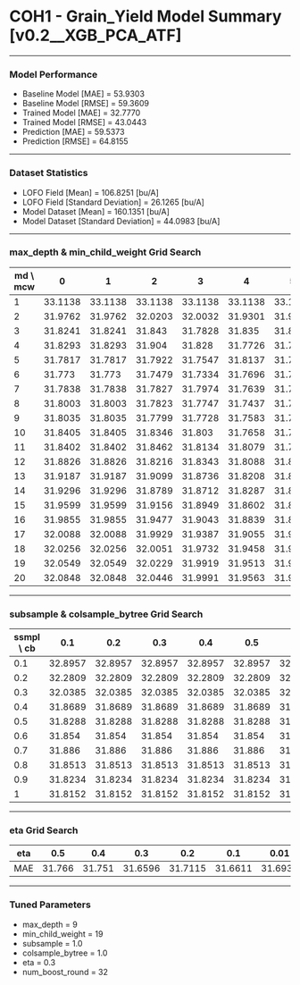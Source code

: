 # COH1 - Grain_Yield Model Summary [v0.2__XGB_PCA_ATF]

***

### Model Performance

- Baseline Model [MAE] = 53.9303
- Baseline Model [RMSE] = 59.3609
- Trained Model [MAE] = 32.7770
- Trained Model [RMSE] = 43.0443
- Prediction [MAE] = 59.5373
- Prediction [RMSE] = 64.8155
***

### Dataset Statistics

- LOFO Field [Mean] = 106.8251 [bu/A]
- LOFO Field [Standard Deviation] = 26.1265 [bu/A]
- Model Dataset [Mean] = 160.1351 [bu/A]
- Model Dataset [Standard Deviation] = 44.0983 [bu/A]
***

### max_depth & min_child_weight Grid Search

|   md \ mcw |       0 |       1 |       2 |       3 |       4 |       5 |       6 |       7 |       8 |       9 |      10 |      11 |      12 |      13 |      14 |      15 |      16 |      17 |      18 |      19 |      20 |
|------------|---------|---------|---------|---------|---------|---------|---------|---------|---------|---------|---------|---------|---------|---------|---------|---------|---------|---------|---------|---------|---------|
|          1 | 33.1138 | 33.1138 | 33.1138 | 33.1138 | 33.1138 | 33.1138 | 33.1138 | 33.1138 | 32.9761 | 32.9725 | 32.9841 | 33.0381 | 33.0381 | 33.0381 | 33.0393 | 33.0393 | 33.0393 | 33.0393 | 33.1066 | 33.1428 | 33.0112 |
|          2 | 31.9762 | 31.9762 | 32.0203 | 32.0032 | 31.9301 | 31.9071 | 32.1648 | 32.1648 | 31.8592 | 31.906  | 32.0256 | 32.0867 | 32.1095 | 32.0576 | 32.0711 | 32.1574 | 31.97   | 32.0285 | 32.0268 | 32.1002 | 32.0043 |
|          3 | 31.8241 | 31.8241 | 31.843  | 31.7828 | 31.835  | 31.8074 | 31.8109 | 31.799  | 31.7878 | 31.8484 | 31.9068 | 31.8023 | 31.8002 | 31.8195 | 31.9081 | 31.8494 | 31.8498 | 31.873  | 31.8357 | 31.8203 | 31.8184 |
|          4 | 31.8293 | 31.8293 | 31.904  | 31.828  | 31.7726 | 31.7562 | 31.7752 | 31.7886 | 31.8152 | 31.7905 | 31.7763 | 31.7837 | 31.8173 | 31.847  | 31.7486 | 31.7287 | 31.8027 | 31.7701 | 31.7656 | 31.7658 | 31.8106 |
|          5 | 31.7817 | 31.7817 | 31.7922 | 31.7547 | 31.8137 | 31.7674 | 31.7654 | 31.7951 | 31.7391 | 31.7364 | 31.7886 | 31.7807 | 31.7248 | 31.759  | 31.7462 | 31.7308 | 31.7515 | 31.7431 | 31.7468 | 31.7719 | 31.7311 |
|          6 | 31.773  | 31.773  | 31.7479 | 31.7334 | 31.7696 | 31.7246 | 31.7376 | 31.7812 | 31.7209 | 31.7759 | 31.7565 | 31.7638 | 31.7317 | 31.7468 | 31.72   | 31.7549 | 31.7176 | 31.7345 | 31.7134 | 31.742  | 31.7246 |
|          7 | 31.7838 | 31.7838 | 31.7827 | 31.7974 | 31.7639 | 31.7243 | 31.706  | 31.6924 | 31.7413 | 31.7222 | 31.7658 | 31.729  | 31.6933 | 31.7043 | 31.7052 | 31.7191 | 31.6803 | 31.7032 | 31.7311 | 31.7262 | 31.7341 |
|          8 | 31.8003 | 31.8003 | 31.7823 | 31.7747 | 31.7437 | 31.7527 | 31.7283 | 31.7297 | 31.7162 | 31.7096 | 31.7678 | 31.7212 | 31.7417 | 31.7088 | 31.7359 | 31.6989 | 31.6813 | 31.7097 | 31.7258 | 31.6921 | 31.6928 |
|          9 | 31.8035 | 31.8035 | 31.7799 | 31.7728 | 31.7583 | 31.7611 | 31.767  | 31.7506 | 31.7443 | 31.7424 | 31.7707 | 31.7722 | 31.732  | 31.6849 | 31.7383 | 31.7015 | 31.7145 | 31.6896 | 31.6769 | 31.6596 | 31.6843 |
|         10 | 31.8405 | 31.8405 | 31.8346 | 31.803  | 31.7658 | 31.7636 | 31.7587 | 31.7594 | 31.758  | 31.7583 | 31.7405 | 31.764  | 31.7027 | 31.7254 | 31.7272 | 31.7057 | 31.7024 | 31.6703 | 31.7198 | 31.6892 | 31.7365 |
|         11 | 31.8402 | 31.8402 | 31.8462 | 31.8134 | 31.8079 | 31.7977 | 31.7582 | 31.7603 | 31.7645 | 31.7249 | 31.7598 | 31.7649 | 31.7739 | 31.7342 | 31.7101 | 31.6884 | 31.7061 | 31.7098 | 31.6817 | 31.7083 | 31.6764 |
|         12 | 31.8826 | 31.8826 | 31.8216 | 31.8343 | 31.8088 | 31.8187 | 31.8005 | 31.7708 | 31.7525 | 31.7792 | 31.7764 | 31.7719 | 31.7453 | 31.7337 | 31.7138 | 31.7334 | 31.6769 | 31.6928 | 31.7054 | 31.7078 | 31.7152 |
|         13 | 31.9187 | 31.9187 | 31.9099 | 31.8736 | 31.8208 | 31.8142 | 31.7888 | 31.7472 | 31.8095 | 31.7751 | 31.8018 | 31.792  | 31.7578 | 31.7459 | 31.742  | 31.7218 | 31.7403 | 31.7239 | 31.7244 | 31.7106 | 31.6977 |
|         14 | 31.9296 | 31.9296 | 31.8789 | 31.8712 | 31.8287 | 31.8215 | 31.8296 | 31.7846 | 31.7472 | 31.7923 | 31.8064 | 31.8043 | 31.7759 | 31.7659 | 31.7429 | 31.7383 | 31.7112 | 31.7073 | 31.7396 | 31.7278 | 31.7203 |
|         15 | 31.9599 | 31.9599 | 31.9156 | 31.8949 | 31.8602 | 31.8806 | 31.8466 | 31.8501 | 31.8289 | 31.8251 | 31.8093 | 31.8187 | 31.7793 | 31.7939 | 31.7713 | 31.7672 | 31.7342 | 31.7447 | 31.7197 | 31.7193 | 31.7221 |
|         16 | 31.9855 | 31.9855 | 31.9477 | 31.9043 | 31.8839 | 31.8836 | 31.8996 | 31.8315 | 31.8489 | 31.8391 | 31.8327 | 31.8486 | 31.8043 | 31.8014 | 31.7648 | 31.7653 | 31.7535 | 31.7385 | 31.7146 | 31.7474 | 31.7218 |
|         17 | 32.0088 | 32.0088 | 31.9929 | 31.9387 | 31.9055 | 31.9099 | 31.8928 | 31.8678 | 31.867  | 31.8542 | 31.8336 | 31.8677 | 31.8073 | 31.7877 | 31.7906 | 31.7678 | 31.7683 | 31.7362 | 31.7517 | 31.7279 | 31.7329 |
|         18 | 32.0256 | 32.0256 | 32.0051 | 31.9732 | 31.9458 | 31.9269 | 31.8888 | 31.8767 | 31.8656 | 31.8686 | 31.8541 | 31.8742 | 31.8181 | 31.7951 | 31.808  | 31.7866 | 31.7628 | 31.767  | 31.7588 | 31.7538 | 31.7412 |
|         19 | 32.0549 | 32.0549 | 32.0229 | 31.9919 | 31.9513 | 31.9349 | 31.923  | 31.899  | 31.8776 | 31.8693 | 31.8524 | 31.8642 | 31.8171 | 31.8198 | 31.8163 | 31.7867 | 31.7539 | 31.7579 | 31.7589 | 31.7589 | 31.7464 |
|         20 | 32.0848 | 32.0848 | 32.0446 | 31.9991 | 31.9563 | 31.9474 | 31.9368 | 31.8985 | 31.8941 | 31.8849 | 31.8684 | 31.8791 | 31.8258 | 31.809  | 31.8127 | 31.8239 | 31.7922 | 31.7615 | 31.7701 | 31.7542 | 31.7132 |

***

### subsample & colsample_bytree Grid Search

|   ssmpl \ cb |     0.1 |     0.2 |     0.3 |     0.4 |     0.5 |     0.6 |     0.7 |     0.8 |     0.9 |     1.0 |
|--------------|---------|---------|---------|---------|---------|---------|---------|---------|---------|---------|
|          0.1 | 32.8957 | 32.8957 | 32.8957 | 32.8957 | 32.8957 | 32.8957 | 32.8957 | 32.8957 | 32.8957 | 32.6289 |
|          0.2 | 32.2809 | 32.2809 | 32.2809 | 32.2809 | 32.2809 | 32.2809 | 32.2809 | 32.2809 | 32.2809 | 32.1038 |
|          0.3 | 32.0385 | 32.0385 | 32.0385 | 32.0385 | 32.0385 | 32.0385 | 32.0385 | 32.0385 | 32.0385 | 31.8526 |
|          0.4 | 31.8689 | 31.8689 | 31.8689 | 31.8689 | 31.8689 | 31.8689 | 31.8689 | 31.8689 | 31.8689 | 31.8983 |
|          0.5 | 31.8288 | 31.8288 | 31.8288 | 31.8288 | 31.8288 | 31.8288 | 31.8288 | 31.8288 | 31.8288 | 31.8259 |
|          0.6 | 31.854  | 31.854  | 31.854  | 31.854  | 31.854  | 31.854  | 31.854  | 31.854  | 31.854  | 31.8419 |
|          0.7 | 31.886  | 31.886  | 31.886  | 31.886  | 31.886  | 31.886  | 31.886  | 31.886  | 31.886  | 31.7903 |
|          0.8 | 31.8513 | 31.8513 | 31.8513 | 31.8513 | 31.8513 | 31.8513 | 31.8513 | 31.8513 | 31.8513 | 31.7666 |
|          0.9 | 31.8234 | 31.8234 | 31.8234 | 31.8234 | 31.8234 | 31.8234 | 31.8234 | 31.8234 | 31.8234 | 31.6632 |
|          1   | 31.8152 | 31.8152 | 31.8152 | 31.8152 | 31.8152 | 31.8152 | 31.8152 | 31.8152 | 31.8152 | 31.6596 |

***

### eta Grid Search

| eta   |    0.5 |    0.4 |     0.3 |     0.2 |     0.1 |    0.01 |   0.001 |
|-------|--------|--------|---------|---------|---------|---------|---------|
| MAE   | 31.766 | 31.751 | 31.6596 | 31.7115 | 31.6611 | 31.6939 | 64.4604 |

***

### Tuned Parameters

- max_depth = 9
- min_child_weight = 19
- subsample = 1.0
- colsample_bytree = 1.0
- eta = 0.3
- num_boost_round = 32
